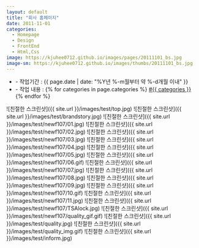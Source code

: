```yaml
---
layout: default
title: "회사 홈페이지"
date: 2011-11-01
categories:
  - Homepage
  - Design
  - FrontEnd
  - Html,Css
image: https://kjuhee0712.github.io/images/pages/20111101_bs.jpg
image-sm: https://kjuhee0712.github.io/images/thumbs/20111101_bs.jpg
---
```


<ul class="inform">
  <li class="preview__date" itemprop="datePublished" datetime="{{ page.date | date_to_xmlschema }}">- 작업기간 : {{ page.date | date: "%Y년 %-m월부터 약 %-d개월 이내" }}</li>
  <li class="preview__catetory" itemprop="catetory">- 작업 내용 :
    {% for categories in page.categories %}
           <a href="/category/{{ categories }}/">#{{ categories }}</a>     
        {% endfor %}</li>
</ul>

![친절한 스크린샷]({{ site.url }}/images/test/top.jpg)
![친절한 스크린샷]({{ site.url }}/images/test/brandstory.jpg)
![친절한 스크린샷]({{ site.url }}/images/test/newf107/01.jpg)
![친절한 스크린샷]({{ site.url }}/images/test/newf107/02.jpg)
![친절한 스크린샷]({{ site.url }}/images/test/newf107/03.jpg)
![친절한 스크린샷]({{ site.url }}/images/test/newf107/04.jpg)
![친절한 스크린샷]({{ site.url }}/images/test/newf107/05.jpg)
![친절한 스크린샷]({{ site.url }}/images/test/newf107/06.gif)
![친절한 스크린샷]({{ site.url }}/images/test/newf107/07.jpg)
![친절한 스크린샷]({{ site.url }}/images/test/newf107/08.jpg)
![친절한 스크린샷]({{ site.url }}/images/test/newf107/09.jpg)
![친절한 스크린샷]({{ site.url }}/images/test/newf107/10.gif)
![친절한 스크린샷]({{ site.url }}/images/test/newf107/11.jpg)
![친절한 스크린샷]({{ site.url }}/images/test/newf107/TSAlock.jpg)
![친절한 스크린샷]({{ site.url }}/images/test/newf107/quality_gif.gif)
![친절한 스크린샷]({{ site.url }}/images/test/quality.jpg)
![친절한 스크린샷]({{ site.url }}/images/test/quality_img.gif)
![친절한 스크린샷]({{ site.url }}/images/test/inform.jpg)

